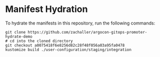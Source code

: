 # Manifest Hydration

To hydrate the manifests in this repository, run the following commands:

```shell
git clone https://github.com/zachaller/argocon-gitops-promoter-hydrate-demo
# cd into the cloned directory
git checkout a0075418f6e8256d82c28f48f056a03a95fa0478
kustomize build ./user-configuration/staging/integration
```
